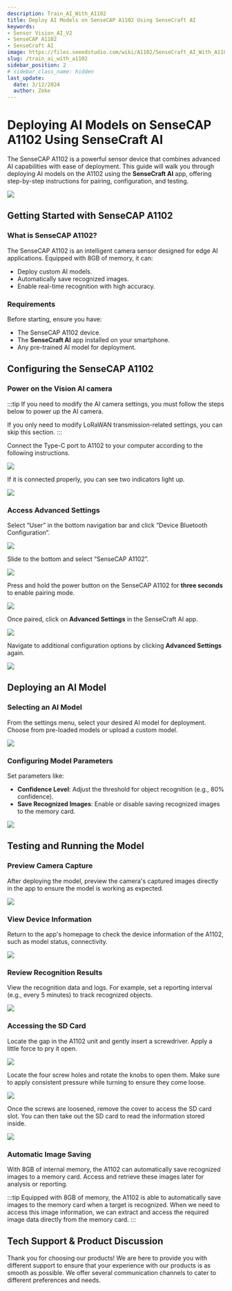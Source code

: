 ```yaml
---
description: Train_AI_With_A1102
title: Deploy AI Models on SenseCAP A1102 Using SenseCraft AI
keywords:
- Sensor Vision_AI_V2
- SenseCAP A1102
- SenseCraft AI
image: https://files.seeedstudio.com/wiki/A1102/SenseCraft_AI_With_A1102/20.webp
slug: /train_ai_with_a1102
sidebar_position: 2
# sidebar_class_name: hidden
last_update:
  date: 3/12/2024
  author: Zeke
---
```


# Deploying AI Models on SenseCAP A1102 Using SenseCraft AI

The SenseCAP A1102 is a powerful sensor device that combines advanced AI capabilities with ease of deployment. This guide will walk you through deploying AI models on the A1102 using the **SenseCraft AI** app, offering step-by-step instructions for pairing, configuration, and testing.

<div style={{textAlign:'center'}}><img src="https://files.seeedstudio.com/wiki/A1102/SenseCraft_AI_With_A1102/20.jpg" style={{width:800, height:'auto'}}/></div>


## **Getting Started with SenseCAP A1102**

### **What is SenseCAP A1102?**
The SenseCAP A1102 is an intelligent camera sensor designed for edge AI applications. Equipped with 8GB of memory, it can:
- Deploy custom AI models.
- Automatically save recognized images.
- Enable real-time recognition with high accuracy.

### **Requirements**
Before starting, ensure you have:
- The SenseCAP A1102 device.
- The **SenseCraft AI** app installed on your smartphone.
- Any pre-trained AI model for deployment.

## **Configuring the SenseCAP A1102**

### Power on the Vision AI camera

:::tip
If you need to modify the AI camera settings, you must follow the steps below to power up the AI camera.

If you only need to modify LoRaWAN transmission-related settings, you can skip this section.
:::

Connect the Type-C port to A1102 to your computer according to the following instructions.

<div style={{textAlign:'center'}}><img src="https://files.seeedstudio.com/wiki/A1102/SenseCraft_AI_With_A1102/power_up_camera.png" style={{width:700, height:'auto'}}/></div>

If it is connected properly, you can see two indicators light up.

<div style={{textAlign:'center'}}><img src="https://files.seeedstudio.com/wiki/A1102/SenseCraft_AI_With_A1102/check_indicators.png" style={{width:400, height:'auto'}}/></div>

### **Access Advanced Settings**

Select “User” in the bottom navigation bar and click “Device Bluetooth Configuration”.

<div style={{textAlign:'center'}}><img src="https://files.seeedstudio.com/wiki/A1102/SenseCraft_AI_With_A1102/step1.png" style={{width:400, height:'auto'}}/></div>

Slide to the bottom and select “SenseCAP A1102”.

<div style={{textAlign:'center'}}><img src="https://files.seeedstudio.com/wiki/A1102/SenseCraft_AI_With_A1102/step2.png" style={{width:400, height:'auto'}}/></div>

Press and hold the power button on the SenseCAP A1102 for **three seconds** to enable pairing mode.

<div style={{textAlign:'center'}}><img src="https://files.seeedstudio.com/wiki/A1102/SenseCraft_AI_With_A1102/11.png" style={{width:400, height:'auto'}}/></div>

Once paired, click on **Advanced Settings** in the SenseCraft AI app.

<div style={{textAlign:'center'}}><img src="https://files.seeedstudio.com/wiki/A1102/SenseCraft_AI_With_A1102/SenseCraft_APP/1.png" style={{width:400, height:'auto'}}/></div>

Navigate to additional configuration options by clicking **Advanced Settings** again.

<div style={{textAlign:'center'}}><img src="https://files.seeedstudio.com/wiki/A1102/SenseCraft_AI_With_A1102/SenseCraft_APP/2.png" style={{width:400, height:'auto'}}/></div>

## **Deploying an AI Model**

### **Selecting an AI Model**
From the settings menu, select your desired AI model for deployment. Choose from pre-loaded models or upload a custom model.

<div style={{textAlign:'center'}}><img src="https://files.seeedstudio.com/wiki/A1102/SenseCraft_AI_With_A1102/SenseCraft_APP/3.png" style={{width:400, height:'auto'}}/></div>

### **Configuring Model Parameters**

Set parameters like:
- **Confidence Level**: Adjust the threshold for object recognition (e.g., 80% confidence).
- **Save Recognized Images**: Enable or disable saving recognized images to the memory card.

<div style={{textAlign:'center'}}><img src="https://files.seeedstudio.com/wiki/A1102/SenseCraft_AI_With_A1102/SenseCraft_APP/5.png" style={{width:400, height:'auto'}}/></div>


## **Testing and Running the Model**

### **Preview Camera Capture**
After deploying the model, preview the camera's captured images directly in the app to ensure the model is working as expected.

<div style={{textAlign:'center'}}><img src="https://files.seeedstudio.com/wiki/A1102/SenseCraft_AI_With_A1102/SenseCraft_APP/7.png" style={{width:400, height:'auto'}}/></div>

### **View Device Information**
Return to the app's homepage to check the device information of the A1102, such as model status, connectivity.

<div style={{textAlign:'center'}}><img src="https://files.seeedstudio.com/wiki/A1102/SenseCraft_AI_With_A1102/18.png" style={{width:400, height:'auto'}}/></div>

### **Review Recognition Results**
View the recognition data and logs. For example, set a reporting interval (e.g., every 5 minutes) to track recognized objects.



<div style={{textAlign:'center'}}><img src="https://files.seeedstudio.com/wiki/A1102/SenseCraft_AI_With_A1102/SenseCraft_APP/11.jpg" style={{width:400, height:'auto'}}/></div>


### **Accessing the SD Card**
Locate the gap in the A1102 unit and gently insert a screwdriver. Apply a little force to pry it open.
<div style={{textAlign:'center'}}><img src="https://files.seeedstudio.com/wiki/A1102/SenseCraft_AI_With_A1102/8.jpg" style={{width:400, height:'auto'}}/></div>

Locate the four screw holes and rotate the knobs to open them. Make sure to apply consistent pressure while turning to ensure they come loose.
<div style={{textAlign:'center'}}><img src="https://files.seeedstudio.com/wiki/A1102/SenseCraft_AI_With_A1102/9.jpg" style={{width:400, height:'auto'}}/></div>


Once the screws are loosened, remove the cover to access the SD card slot. You can then take out the SD card to read the information stored inside.
<div style={{textAlign:'center'}}><img src="https://files.seeedstudio.com/wiki/A1102/SenseCraft_AI_With_A1102/A1102_10.jpg" style={{width:400, height:'auto'}}/></div>

### **Automatic Image Saving**
With 8GB of internal memory, the A1102 can automatically save recognized images to a memory card. Access and retrieve these images later for analysis or reporting.

:::tip
Equipped with 8GB of memory, the A1102 is able to automatically save images to the memory card when a target is recognized. When we need to access this image information, we can extract and access the required image data directly from the memory card.
:::


## **Tech Support & Product Discussion**

Thank you for choosing our products! We are here to provide you with different support to ensure that your experience with our products is as smooth as possible. We offer several communication channels to cater to different preferences and needs.

<div class="button_tech_support_container">
<a href="https://forum.seeedstudio.com/" class="button_forum"></a> 
<a href="https://www.seeedstudio.com/contacts" class="button_email"></a>
</div>

<div class="button_tech_support_container">
<a href="https://discord.gg/eWkprNDMU7" class="button_discord"></a> 
<a href="https://github.com/Seeed-Studio/wiki-documents/discussions/69" class="button_discussion"></a>
</div>
